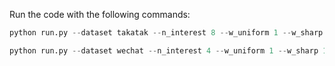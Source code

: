 Run the code with the following commands:

```python
python run.py --dataset takatak --n_interest 8 --w_uniform 1 --w_sharp 1 --w_orth 10  --log_dir 'log_interest_takatak'

python run.py --dataset wechat --n_interest 4 --w_uniform 1 --w_sharp 1 --w_orth 10  --log_dir 'log_interest_wechat'
```



